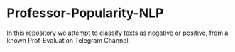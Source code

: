 # Professor-Popularity-NLP
In this repository we attempt to classify texts as negative or positive, from a known Prof-Evaluation Telegram Channel.
